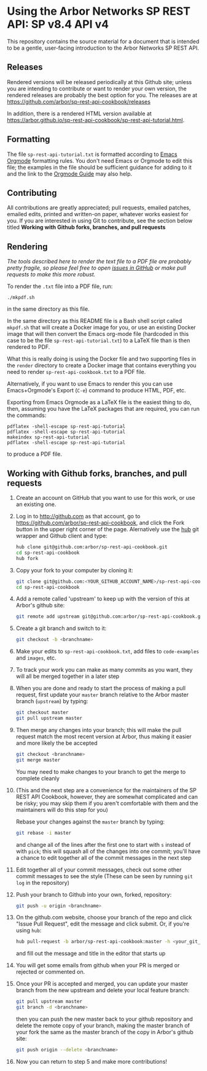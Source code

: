 # Using the Arbor Networks SP REST API: SP v8.4 API v4

This repository contains the source material for a document that is
intended to be a gentle, user-facing introduction to the Arbor
Networks SP REST API.

## Releases

Rendered versions will be released periodically at this Github site;
unless you are intending to contribute or want to render your own
version, the rendered releases are probably the best option for you.  The
releases are at
<a href=https://github.com/arbor/sp-rest-api-cookbook/releases>https://github.com/arbor/sp-rest-api-cookbook/releases</a>

In addition, there is a rendered HTML version available at
<a href=https://arbor.github.io/sp-rest-api-cookbook/sp-rest-api-tutorial.html>https://arbor.github.io/sp-rest-api-cookbook/sp-rest-api-tutorial.html</a>.

## Formatting

The file `sp-rest-api-tutorial.txt` is formatted according to
[Emacs Orgmode](http://orgmode.org/guide/) formatting rules.  You
don't need Emacs or Orgmode to edit this file; the examples in the
file should be sufficient guidance for adding to it and the link to
the [Orgmode Guide](http://orgmode.org/guide/) may also help.

## Contributing

All contributions are greatly appreciated; pull requests, emailed
patches, emailed edits, printed and written-on paper, whatever works
easiest for you.  If you are interested in using Git to contribute,
see the section below titled **Working with Github forks, branches,
and pull requests**

## Rendering

_The tools described here to render the text file to a PDF file are
probably pretty fragile, so please feel free to open [issues in
GitHub](https://github.com/arbor/sp-rest-api-cookbook/issues) or make
pull requests to make this more robust._

To render the `.txt` file into a PDF file, run:

    ./mkpdf.sh

in the same directory as this file.

In the same directory as this README file is a Bash shell script
called `mkpdf.sh` that will create a Docker image for you, or use an
existing Docker image that will then convert the Emacs org-mode file
(hardcoded in this case to be the file `sp-rest-api-tutorial.txt`) to
a LaTeX file than is then rendered to PDF.

What this is really doing is using the Docker file and two supporting
files in the `render` directory to create a Docker image that contains
everything you need to render `sp-rest-api-cookbook.txt` to a PDF
file.

Alternatively, if you want to use Emacs to render this you can use
Emacs+Orgmode's Export (`C-e`) command to produce HTML, PDF, etc.

Exporting from Emacs Orgmode as a LaTeX file is the easiest thing to
do, then, assuming you have the LaTeX packages that are required, you
can run the commands:

    pdflatex -shell-escape sp-rest-api-tutorial
    pdflatex -shell-escape sp-rest-api-tutorial
    makeindex sp-rest-api-tutorial
    pdflatex -shell-escape sp-rest-api-tutorial

to produce a PDF file.


## Working with Github forks, branches, and pull requests

1.  Create an account on GitHub that you want to use for this work, or
    use an existing one.
2.  Log in to <http://github.com> as that account, go to
    <https://github.com/arbor/sp-rest-api-cookbook>, and click the
    Fork button in the upper right corner of the page. Alernatively
    use the [hub](https://hub.github.com/) git wrapper and Github
    client and type:

    ```sh
    hub clone git@github.com:arbor/sp-rest-api-cookbook.git
    cd sp-rest-api-cookbook
    hub fork
    ```
3.  Copy your fork to your computer by cloning it:

    ```sh
    git clone git@github.com:<YOUR_GITHUB_ACCOUNT_NAME>/sp-rest-api-cookbook.git
    cd sp-rest-api-cookbook
    ```
4.  Add a remote called 'upstream' to keep up with the version of this
    at Arbor's github site:

    ```sh
    git remote add upstream git@github.com:arbor/sp-rest-api-cookbook.git
    ```
5.  Create a git branch and switch to it:

    ```sh
    git checkout -b <branchname>
    ```
6.  Make your edits to `sp-rest-api-cookbook.txt`, add files to
    `code-examples` and `images`, etc.
7.  To track your work you can make as many commits as you want, they
    will all be merged together in a later step
8.  When you are done and ready to start the process of making a pull
    request, first update your `master` branch relative to the Arbor
    master branch (`upstream`) by typing:

    ```sh
    git checkout master
    git pull upstream master
    ```
9.  Then merge any changes into your branch; this will make the pull
    request match the most recent version at Arbor, thus making it
    easier and more likely the be accepted

    ```sh
    git checkout <branchname>
    git merge master
    ```

    You may need to make changes to your branch to get the merge to
    complete cleanly
10. (This and the next step are a convenience for the maintainers of
    the SP REST API Cookbook, however, they are somewhat complicated
    and can be risky; you may skip them if you aren't comfortable with
    them and the maintainers will do this step for you)

    Rebase your changes against the `master` branch by typing:

    ```sh
    git rebase -i master
    ```

    and change all of the lines after the first one to start with `s`
    instead of with `pick`; this will squash all of the changes into
    one commit; you'll have a chance to edit together all of the
    commit messages in the next step
11. Edit together all of your commit messages, check out some other
    commit messages to see the style (These can be seen by running
    `git log` in the repository)
12. Push your branch to Github into your own, forked, repository:

    ```sh
    git push -u origin <branchname>
    ```
13. On the github.com website, choose your branch of the repo and
    click "Issue Pull Request", edit the message and click submit. Or,
    if you're using `hub`:

    ```sh
    hub pull-request -b arbor/sp-rest-api-cookbook:master -h <your_git_id>:<your_branch_name>
    ```

    and fill out the message and title in the editor that starts up
14. You will get some emails from github when your PR is merged or
    rejected or commented on.
15. Once your PR is accepted and merged, you can update your master
    branch from the new upstream and delete your local feature branch:

    ```sh
    git pull upstream master
    git branch -d <branchname>
    ```

    then you can push the new master back to your github repository
    and delete the remote copy of your branch, making the master
    branch of your fork the same as the master branch of the copy in
    Arbor's github site:

    ```sh
    git push origin --delete <branchname>
    ```
16. Now you can return to step 5 and make more contributions!
